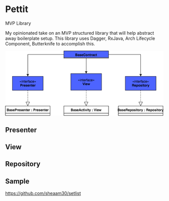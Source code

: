 # Pettit
MVP Library

My opinionated take on an MVP structured library that will help abstract away boilerplate setup. This library uses Dagger, RxJava, Arch Lifecycle Component, Butterknife to accomplish this.

![alt text](https://github.com/sheaam30/pettit/blob/master/Pettit.png)

## Presenter

## View

## Repository

## Sample
https://github.com/sheaam30/setlist
